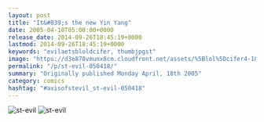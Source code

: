 ```yaml
---
layout: post
title: "It&#039;s the new Yin Yang"
date: 2005-04-18T05:00:00+0000
release_date: 2014-09-26T18:45:19+0000
lastmod: 2014-09-26T18:45:19+0000
keywords: "evilaetsbloldcifer, thumbjpgst"
image: "https://d3e878vmunx8cm.cloudfront.net/assets/%5Blol%5Dcifer4-18-05thumb.jpg"
permalink: "/p/st-evil-050418/"
summary: "Originally published Monday April, 18th 2005"
category: comics
hashtag: "#axisofstevil_st-evil-050418"
---
```


![st-evil](https://d3e878vmunx8cm.cloudfront.net/assets/%5Blol%5Dcifer4-18-05thumb.jpg)
![st-evil](https://d3e878vmunx8cm.cloudfront.net/assets/%5Blol%5Dcifer4-18-05.jpg)
